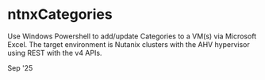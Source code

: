 # ntnxCategories
Use Windows Powershell to add/update Categories to a VM(s) via Microsoft Excel.
The target environment is Nutanix clusters with the AHV hypervisor using REST with 
the v4 APIs.

Sep '25
